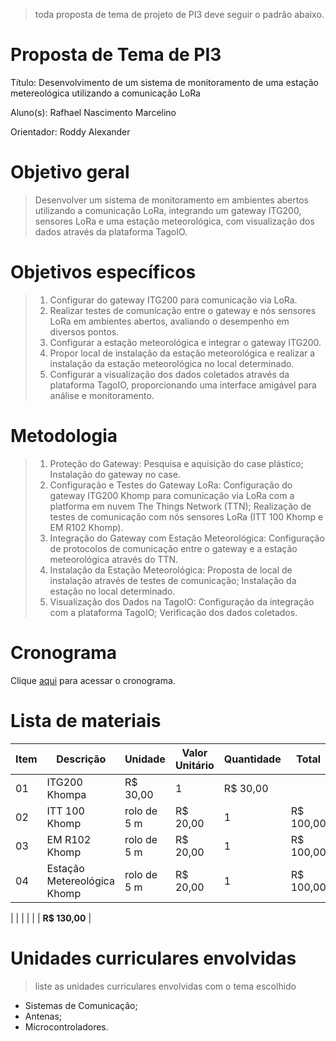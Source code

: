 > toda proposta de tema de projeto de PI3 deve seguir o padrão abaixo.

# Proposta de Tema de PI3
Título: Desenvolvimento de um sistema de monitoramento de uma estação metereológica utilizando a comunicação LoRa

Aluno(s): Rafhael Nascimento Marcelino

Orientador: Roddy Alexander

# Objetivo geral
> Desenvolver um sistema de monitoramento em ambientes abertos utilizando a comunicação LoRa, integrando um gateway ITG200, sensores LoRa e uma estação meteorológica, com visualização dos dados através da plataforma TagoIO.

# Objetivos específicos

> 1. Configurar do gateway ITG200 para comunicação via LoRa.<br /> 
> 2. Realizar testes de comunicação entre o gateway e nós sensores LoRa em ambientes abertos, avaliando o desempenho em diversos pontos.<br /> 
> 3. Configurar a estação meteorológica e integrar o gateway ITG200.<br /> 
> 4. Propor local de instalação da estação meteorológica e realizar a instalação da estação meteorológica no local determinado.<br/> 
> 5. Configurar a visualização dos dados coletados através da plataforma TagoIO, proporcionando uma interface amigável para análise e monitoramento.

# Metodologia
> 1. Proteção do Gateway: Pesquisa e aquisição do case plástico; Instalação do gateway no case.<br /> 
> 2. Configuração e Testes do Gateway LoRa: Configuração do gateway ITG200 Khomp para comunicação via LoRa com a platforma em nuvem The Things Network (TTN); Realização de testes de comunicação com nós sensores LoRa (ITT 100 Khomp e EM R102 Khomp).<br /> 
> 3. Integração do Gateway com Estação Meteorológica: Configuração de protocolos de comunicação entre o gateway e a estação meteorológica através do TTN.<br /> 
> 4. Instalação da Estação Meteorológica: Proposta de local de instalação através de testes de comunicação; Instalação da estação no local determinado.<br /> 
> 5. Visualização dos Dados na TagoIO: Configuração da integração com a plataforma TagoIO; Verificação dos dados coletados.

# Cronograma

Clique [aqui]() para acessar o cronograma.

# Lista de materiais 

| Item | Descrição | Unidade | Valor Unitário | Quantidade | Total |
| ---- | ------------- | --- | ------------- | ------------- | ------------- |
|  01  | ITG200 Khompa | R$ 30,00 | 1 | R$ 30,00 |
|  02  | ITT 100 Khomp | rolo de 5 m | R$ 20,00 | 1 | R$ 100,00 |
|  03  | EM R102 Khomp | rolo de 5 m | R$ 20,00 | 1 | R$ 100,00 |
|  04  | Estação Metereológica Khomp | rolo de 5 m | R$ 20,00 | 1 | R$ 100,00 |

|    |  |   |  |  | **R$ 130,00** |

# Unidades curriculares envolvidas
> liste as unidades curriculares envolvidas com o tema escolhido
- Sistemas de Comunicação;
- Antenas;
- Microcontroladores.
